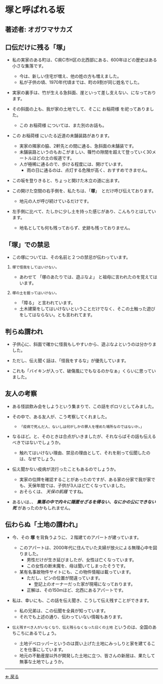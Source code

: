 # 塚と呼ばれる坂
## 著述者: オガワマサカズ

## 口伝だけに残る「塚」
- 私の実家のある町は、C県C市H区の北西部にある、600年ほどの歴史はある小さな集落です。
    - 今は、新しい住宅が増え、他の姓の方も増えました。
    - 私が子供の頃、1970年代頃までは、町の9割が同じ姓名でした。

- 実家の裏手は、竹が生える急斜面、崖といって差し支えない、になっております。

- その斜面の上も、我が家の土地でして、そこに お稲荷様 を祀ってありました。
    - この お稲荷様 については、また別のお話も。

- この お稲荷様 にいたる近道の未舗装路があります。
    - 実家の隣家の脇、2軒先との間に通る、急斜面の未舗装です。
    - 未舗装路というのもおこがましい、篠竹の隙間を超えて登っていく30メートルほどの土の坂道です。
    - 人が極稀に通るので、歩ける程度には、開けています。
        - 雨の日に通るのは、点灯する危険が高く、おすすめできません。

- この坂を登りきると、ちょっと開けた木立の道に出ます。

- この開けた空間の右手側を、私たちは、「**塚**」　とだけ呼び伝えております。
    - 地元の人が呼び続けているだけです。

- 左手側に比べて、たしかに少し土を持った感じがあり、こんもりとはしています。
    - 地名としても何も残っておらず、史跡も残っておりません。

## 「塚」での禁忌
- この塚については、その名前と２つの禁忌が伝わっています。

1. `塚で怪我をしてはいけない。`
    - あわせて 「塚のあたりでは、遊ぶなよ」 と祖母に言われたのを覚えてはいます。

1. `塚の土を掘ってはいけない。`
    - 「障る」 と言われています。
    - 土木建築をしてはいけないということだけでなく、そこの土触った遊びをしてはならない。とも言われてます。

## 判らぬ謂われ
- 子供心に、斜面で確かに怪我もしやすいから、遊ぶなよというのは分かりました。

- ただし、伝え聞く話は、「怪我をするな」が優先しています。

- これも「バイキンが入って、破傷風にでもなるのかなぁ」くらいに思っていました。

## 友人の考察
- ある怪談飲み会をしようという集まりで、この話をポロリとしてみました。

- その中で、ある友人が、こう考察してくれました。
    - `「疫病で死んだ人、ないしは何がしかの罪人を埋めた場所なのではないか。」`

- なるほど。と、そのときは合点がいきましたが、それならばその話も伝えるべきではないでしょうか。
    - 触れてはいけない理由、禁忌の理由として、それを削って伝聞したのは、なぜでしょう。

- 伝え聞かない疫病が流行ったこともあるのでしょうか。
    - 実家の位牌を確認することがあったのですが、ある家の分家で我が家でも、天保年間では、子供が3人ほど亡くなっていました。
    - おそらくは、 *天保の飢饉* ですね。

- あるいは、、 ***集落の中で内々に隠匿せざるを得ない、なにかの公にできない死*** があったのかもしれません。

## 伝わらぬ「土地の謂われ」
- 今、その **塚** を背負うように、２階建てのアパートが建っています。
    - このアパートは、2000年代に住んでいた夫婦が放火による無理心中を図りました。
        - 男性だけが生き延びましたが、女性は亡くなっています。
        - この女性の断末魔を、母は聞いてしまったそうです。
	- 某有名事故物件サイトにも、この物件情報は載っています。
	    - ただし、ピンの位置が間違っています。
        	- 登記上のオーナーだった家が現場になっております。
    	- 正解は、その150mほど、北西にあるアパートです。

- 私は、幸いにも、この話を伝え聞き、こうして伝え残すことができます。
    - 私の兄弟は、この伝聞を全員が知っています。
    - それでも上述の通り、伝わっていない情報もあります。

- `伝え残すべき人がいなくなり、伝え残らなくなった曰くの土地` というのは、全国のあちこちにあるでしょう。
    - 土地デベロッパーというのは買い上げた土地にみっしりと家を建てることを仕事にしています。
    - 地元の不動産屋以外が開発した土地に立つ、皆さんの新居は、果たして無事な土地でしょうか。

---
[⇐ 戻る](../README.md)